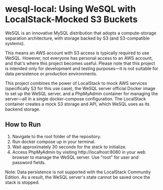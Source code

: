 # wesql-local: Using WeSQL with LocalStack-Mocked S3 Buckets

WeSQL is an innovative MySQL distribution that adopts a compute-storage separation architecture, with storage backed by S3 (and S3-compatible systems).

This means an AWS account with S3 access is typically required to use WeSQL. However, not everyone has personal access to an AWS account, and that's where this project becomes useful. Please note that this project is intended only for development and testing purposes—it is not suitable for data persistence or production environments.

This project combines the power of LocalStack to mock AWS services (specifically S3 for this use case), the WeSQL server official Docker image to set up the WeSQL server, and a PhpMyAdmin container for managing the server—all in a single docker-compose configuration. The LocalStack container creates a mock S3 storage and API, which WeSQL uses as its backend storage.

## How to Run

1. Navigate to the root folder of the repository.
2. Run docker compose up in your terminal.
3. Wait approximately 30 seconds for the stack to initialize.
4. Access PhpMyAdmin by visiting http://localhost:8080 in your web browser to manage the WeSQL server. Use "root" for user and password fields.

Note: Data persistence is not supported with the LocalStack Community Edition. As a result, the WeSQL server's state cannot be saved once the stack is stopped.